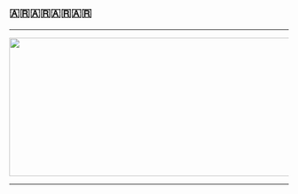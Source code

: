 <!-- 
    [Texto que queremos que redirija]
    [variable]
    
    [variable]: link
 -->
 ## ️🇦🇷🇦🇷🇦🇷🇦🇷️ 

 ---

 [<img src="https://media.giphy.com/media/7GHRDluBmx9O8/giphy.gif" width="900" height="250">][this]

---

<!-- ## 🚀 Tecnologias:


[<img align="left" alt="java" width="30px" src="https://cdn-icons-png.flaticon.com/512/226/226777.png" />][this]

[<img align="left" alt="spring-boot" width="30px" src="https://raw.githubusercontent.com/github/explore/80688e429a7d4ef2fca1e82350fe8e3517d3494d/topics/spring-boot/spring-boot.png" />][this]

[<img align="left" alt="mysql" width="30px" src="https://cdn-icons-png.flaticon.com/512/5968/5968313.png" />][this]

[<img align="left" alt="postgresql" width="30px" src="https://raw.githubusercontent.com/github/explore/80688e429a7d4ef2fca1e82350fe8e3517d3494d/topics/postgresql/postgresql.png" />][this]

[<img align="left" alt="HTML" width="30px" src="https://cdn-icons-png.flaticon.com/512/732/732212.png" />][this]

[<img align="left" alt="CSS" width="30px" src="https://cdn-icons-png.flaticon.com/512/732/732190.png" />][this]

[<img align="left" alt="TypeScript" width="30px" src="https://cdn-icons-png.flaticon.com/512/5968/5968381.png" />][this]

[<img align="left" alt="angular" width="30px" src="https://raw.githubusercontent.com/github/explore/80688e429a7d4ef2fca1e82350fe8e3517d3494d/topics/angular/angular.png" />][this] 

<br />

### Contactame:

<img align="left" alt="gmail" width="30px" src="https://cdn-icons.flaticon.com/png/512/2504/premium/2504727.png?token=exp=1638751168~hmac=ca11ed26b89c3d7f3d798b668daaf474"/> -->

<!-- LINKS -->
<!-- [website]: https://www.youtube.com/ -->
[this]: https://github.com/D3pp3/